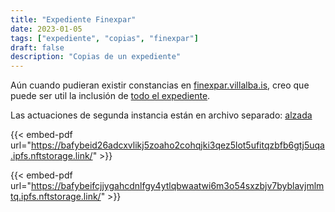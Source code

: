 ```yaml
---
title: "Expediente Finexpar"
date: 2023-01-05
tags: ["expediente", "copias", "finexpar"]
draft: false
description: "Copias de un expediente"
---
```


Aún cuando pudieran existir constancias en [finexpar.villalba.is](https://finexpar.villalba.is), creo que puede ser util la inclusión de [todo el expediente](https://bafybeibvkacmhl4s65efme2tm4vwm2ora46pb4vcgchz6tlkpljtqblqcy.ipfs.w3s.link/expediente-ocr.pdf).

Las actuaciones de segunda instancia están en archivo separado: [alzada](https://bafybeid26adcxvlikj5zoaho2cohqjki3qez5lot5ufitqzbfb6gtj5uqa.ipfs.nftstorage.link/)

{{< embed-pdf url="https://bafybeid26adcxvlikj5zoaho2cohqjki3qez5lot5ufitqzbfb6gtj5uqa.ipfs.nftstorage.link/" >}}

{{< embed-pdf url="https://bafybeifcjjygahcdnlfgy4ytlqbwaatwi6m3o54sxzbjv7byblavjmlmtq.ipfs.nftstorage.link/" >}}
